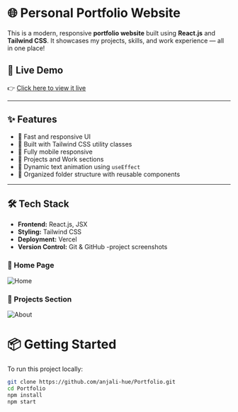 # 🌐 Personal Portfolio Website

This is a modern, responsive **portfolio website** built using **React.js** and **Tailwind CSS**. It showcases my projects, skills, and work experience — all in one place!

## 🚀 Live Demo

👉 [Click here to view it live](https://your-vercel-link.vercel.app)

---

## ✨ Features

- 🚀 Fast and responsive UI
- 🎨 Built with Tailwind CSS utility classes
- 📱 Fully mobile responsive
- 💼 Projects and Work sections
- 🔄 Dynamic text animation using `useEffect`
- 📁 Organized folder structure with reusable components

---

## 🛠 Tech Stack

- **Frontend:** React.js, JSX
- **Styling:** Tailwind CSS
- **Deployment:** Vercel
- **Version Control:** Git & GitHub
-project screenshots
### 🔹 Home Page
![Home](./assets/Screenshot(3).png)

### 🔹 Projects Section
![About](./assets/Screenshot(4).png)
# 📦 Getting Started

To run this project locally:

```bash
git clone https://github.com/anjali-hue/Portfolio.git
cd Portfolio
npm install
npm start
